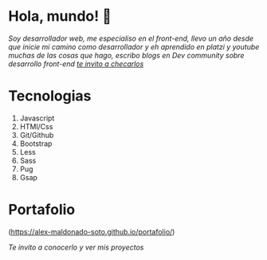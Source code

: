 # Hola, mundo! 👋

_Soy desarrollador web, me especialiso en el front-end, llevo un año desde que inicie mi camino como desarrollador y eh aprendido en platzi y youtube muchas de las cosas que hago, escribo blogs en Dev community sobre desarrollo front-end [te invito a checarlos](https://dev.to/alexmaldonadosoto)_

# Tecnologias

1. Javascript
2. HTMl/Css
3. Git/Github
4. Bootstrap
5. Less 
6. Sass
7. Pug
8. Gsap

# Portafolio

(https://alex-maldonado-soto.github.io/portafolio/)

_Te invito a conocerlo y ver mis proyectos_
